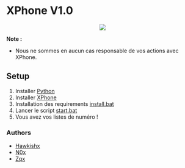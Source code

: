 <h1>
    XPhone V1.0
</h1>

<div style="text-align:center"><img src="[https://imgur.com/gallery/6efD3Ay](https://github.com/OpenSourceCor/XPHONE/blob/main/img/xphone.png)" /></div>

**Note :**
- Nous ne sommes en aucun cas responsable de vos actions avec XPhone.

## Setup
1. Installer [Python](https://www.python.org/ftp/python/3.10.0/python-3.10.0-amd64.exe)
2. Installer [XPhone](https://github.com/OpenSourceCor/XPHONE)
3. Installation des requirements [install.bat](https://github.com/OpenSourceCor/XPHONE/blob/main/install.bat)
4. Lancer le script [start.bat](https://github.com/OpenSourceCor/XPHONE/blob/main/start.bat)
6. Vous avez vos listes de numéro !

### Authors
- [Hawkishx](https://github.com/Hawkishx)
- [N0x](https://github.com/N0xGithub)
- [Zqx](https://github.com/ZqxDev)
